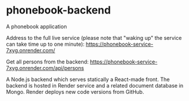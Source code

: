 # phonebook-backend
A phonebook application

Address to the full live service (please note that "waking up" the service can take time up to one minute):
https://phonebook-service-7xyg.onrender.com/

Get all persons from the backend:
https://phonebook-service-7xyg.onrender.com/api/persons

A Node.js backend which serves statically a React-made front. The backend is hosted in Render service and a related document database in Mongo. Render deploys new code versions from GitHub.
